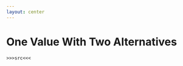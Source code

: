 ```yaml
---
layout: center
---
```


# <mdi-head-lightbulb-outline class="text-yellow-500" /> One Value With Two Alternatives 

```purescript{2}
>>>src<<<
```
